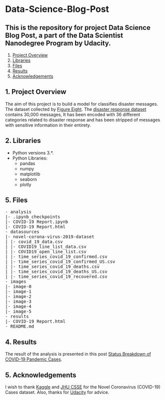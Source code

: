 # Data-Science-Blog-Post
This is the repository for project Data Science Blog Post, a part of the Data Scientist Nanodegree Program by Udacity.
------

1. [Project Overview](#ProjectOverview)
2. [Libraries](#libraries)
3. [Files](#files)
4. [Results](#results)
5. [Acknowledgements](#acknowledgements)

## 1. Project Overview <a name="ProjectOverview"></a> 
The aim of this project is to build a model for classifies disaster messages. The dataset collected by [Figure Eight](https://www.figure-eight.com/). The [disaster response dataset](https://www.figure-eight.com/dataset/combined-disaster-response-data/) contains 30,000 messages, It has been encoded with 36 different categories related to disaster response and has been stripped of messages with sensitive information in their entirety.   

## 2. Libraries <a name="libraries"></a>

- Python versions 3.*.
- Python Libraries:
    - pandas
    - numpy
	- matplotlib
    - seaborn
    - plotly
  
## 5. Files <a name="files"></a>
<pre>
- analysis
|- .ipynb_checkpoints
|- COVID-19 Report.ipynb
|- COVID-19 Report.html
- datasources
|- novel-corona-virus-2019-dataset
| |- covid_19_data.csv
| |- COVID19_line_list_data.csv
| |- COVID19_open_line_list.csv
| |- time_series_covid_19_confirmed.csv
| |- time_series_covid_19_confirmed_US.csv
| |- time_series_covid_19_deaths.csv
| |- time_series_covid_19_deaths_US.csv
| |- time_series_covid_19_recovered.csv
- images
|- image-0
|- image-1
|- image-2
|- image-3
|- image-4
|- image-5
- results
|- COVID-19 Report.html
- README.md
</pre>

## 4. Results <a name="results"></a> 
The result of the analysis is presented in this post [Status Breakdown of COVID-19 Pandemic Cases](https://medium.com/@think.ai/status-breakdown-of-covid-19-pandemic-cases-3fc963e077f8).

## 5. Acknowledgements <a name="acknowledgements"></a> 
I wish to thank [Kaggle](https://www.kaggle.com) and [JHU CSSE](https://github.com/CSSEGISandData/COVID-19) for the Novel Coronavirus (COVID-19) Cases dataset. 
Also, thanks for [Udacity](https://www.udacity.com) for advice.
